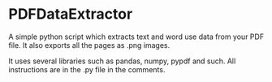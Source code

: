 # PDFDataExtractor
A simple python script which extracts text and word use data from your PDF file. It also exports all the pages as .png images.

It uses several libraries such as pandas, numpy, pypdf and such. All instructions are in the .py file in the comments.
